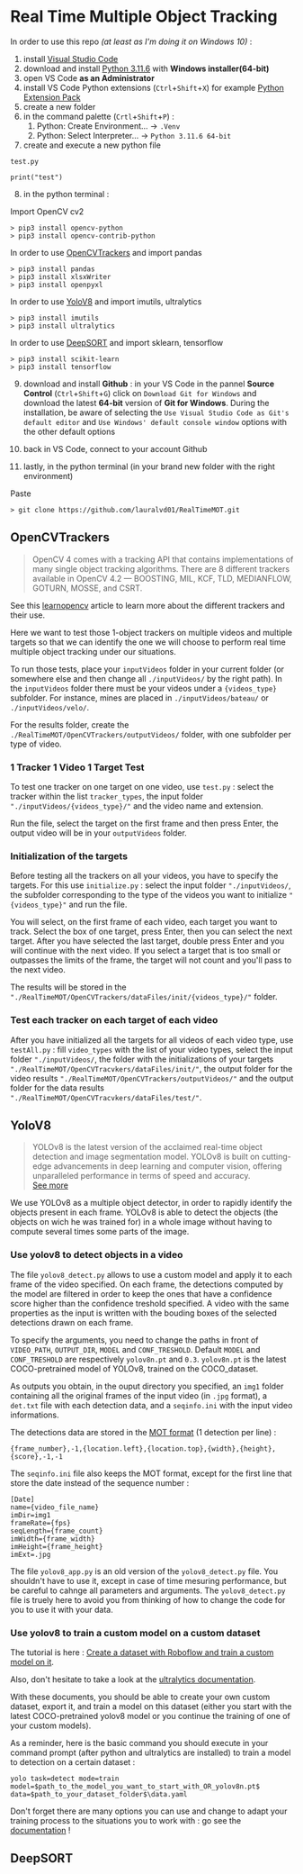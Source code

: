# Real Time Multiple Object Tracking

In order to use this repo *(at least as I'm doing it on Windows 10)* :  
1. install [Visual Studio Code](https://code.visualstudio.com/)
2. download and install [Python 3.11.6](https://www.python.org/downloads/release/python-3116/) with __Windows installer(64-bit)__
3. open VS Code __as an Administrator__
4. install VS Code Python extensions (`Ctrl`+`Shift`+`X`) for example [Python Extension Pack](https://marketplace.visualstudio.com/items?itemName=donjayamanne.python-extension-pack)
5. create a new folder
6. in the command palette (`Crtl`+`Shift`+`P`) :
    1. Python: Create Environment... -> `.Venv`
    2. Python: Select Interpreter... -> `Python 3.11.6 64-bit`
7. create and execute a new python file      

`test.py`

    print("test")

8. in the python terminal :  

Import OpenCV cv2

    > pip3 install opencv-python
    > pip3 install opencv-contrib-python

In order to use [OpenCVTrackers](#opencvtrackers) and import pandas

    > pip3 install pandas
    > pip3 install xlsxWriter
    > pip3 install openpyxl

In order to use [YoloV8](#yolov8) and import imutils, ultralytics

    > pip3 install imutils
    > pip3 install ultralytics

In order to use [DeepSORT](#deepsort) and import sklearn, tensorflow

    > pip3 install scikit-learn
    > pip3 install tensorflow


9. download and install __Github__ : in your VS Code in the pannel __Source Control__ (`Ctrl`+`Shift`+`G`) click on `Download Git for Windows` and download the latest __64-bit__ version of __Git for Windows__. During the installation, be aware of selecting the `Use Visual Studio Code as Git's default editor` and `Use Windows' default console window` options with the other default options
10. back in VS Code, connect to your account Github

11. lastly, in the python terminal (in your brand new folder with the right environment)

Paste

    > git clone https://github.com/lauralvd01/RealTimeMOT.git


## OpenCVTrackers

> OpenCV 4 comes with a tracking API that contains implementations of many single object tracking algorithms. There are 8 different trackers available in OpenCV 4.2 — BOOSTING, MIL, KCF, TLD, MEDIANFLOW, GOTURN, MOSSE, and CSRT.

See this [learnopencv](https://learnopencv.com/object-tracking-using-opencv-cpp-python/) article to learn more about the different trackers and their use.

Here we want to test those 1-object trackers on multiple videos and multiple targets so that we can identify the one we will choose to perform real time multiple object tracking under our situations.

To run those tests, place your `inputVideos` folder in your current folder (or somewhere else and then change all `./inputVideos/` by the right path). In the `inputVideos` folder there must be your videos under a `{videos_type}` subfolder. For instance, mines are placed in `./inputVideos/bateau/` or `./inputVideos/velo/`.

For the results folder, create the `./RealTimeMOT/OpenCVTrackers/outputVideos/` folder, with one subfolder per type of video.

### 1 Tracker 1 Video 1 Target Test

To test one tracker on one target on one video, use `test.py` : select the tracker within the list `tracker_types`, the input folder `"./inputVideos/{videos_type}/"` and the video name and extension. 

Run the file, select the target on the first frame and then press Enter, the output video will be in your `outputVideos` folder.

### Initialization of the targets

Before testing all the trackers on all your videos, you have to specify the targets. For this use `initialize.py` : select the input folder `"./inputVideos/`, the subfolder corresponding to the type of the videos you want to initialize `"{videos_type}"` and run the file. 

You will select, on the first frame of each video, each target you want to track. Select the box of one target, press Enter, then you can select the next target. After you have selected the last target, double press Enter and you will continue with the next video. If you select a target that is too small or outpasses the limits of the frame, the target will not count and you'll pass to the next video. 

The results will be stored in the `"./RealTimeMOT/OpenCVTrackers/dataFiles/init/{videos_type}/"` folder.

### Test each tracker on each target of each video

After you have initialized all the targets for all videos of each video type, use `testAll.py` : fill `video_types` with the list of your video types, select the input folder `"./inputVideos/`, the folder with the initializations of your targets `"./RealTimeMOT/OpenCVTracvkers/dataFiles/init/"`, the output folder for the video results `"./RealTimeMOT/OpenCVTrackers/outputVideos/"` and the output folder for the data results `"./RealTimeMOT/OpenCVTracvkers/dataFiles/test/"`.

## YoloV8

> YOLOv8 is the latest version of the acclaimed real-time object detection and image segmentation model. YOLOv8 is built on cutting-edge advancements in deep learning and computer vision, offering unparalleled performance in terms of speed and accuracy.  
[See more](https://docs.ultralytics.com/)  

We use YOLOv8 as a multiple object detector, in order to rapidly identify the objects present in each frame. YOLOv8 is able to detect the objects (the objects on wich he was trained for) in a whole image without having to compute several times some parts of the image.

### Use yolov8 to detect objects in a video

The file `yolov8_detect.py` allows to use a custom model and apply it to each frame of the video specified. On each frame, the detections computed by the model are filtered in order to keep the ones that have a confidence score higher than the confidence treshold specified. A video with the same properties as the input is written with the bouding boxes of the selected detections drawn on each frame.

To specify the arguments, you need to change the paths in front of `VIDEO_PATH`, `OUTPUT_DIR`, `MODEL` and `CONF_TRESHOLD`. Default `MODEL` and `CONF_TRESHOLD`  are respectively `yolov8n.pt` and `0.3`. `yolov8n.pt` is the latest COCO-pretrained model of YOLOv8, trained on the COCO_dataset.

As outputs you obtain, in the ouput directory you specified, an `img1` folder containing all the original frames of the input video (in `.jpg` format), a `det.txt` file with each detection data, and a `seqinfo.ini` with the input video informations.

The detections data are stored in the [MOT format](https://motchallenge.net/instructions/) (1 detection per line) :  

    {frame_number},-1,{location.left},{location.top},{width},{height},{score},-1,-1

The `seqinfo.ini` file also keeps the MOT format, except for the first line that store the date instead of the sequence number :

    [Date]
    name={video_file_name}
    imDir=img1
    frameRate={fps}
    seqLength={frame_count}
    imWidth={frame_width}
    imHeight={frame_height}
    imExt=.jpg

The file `yolov8_app.py` is an old version of the `yolov8_detect.py` file. You shouldn't have to use it, except in case of time mesuring performance, but be careful to cahnge all parameters and arguments. The `yolov8_detect.py` file is truely here to avoid you from thinking of how to change the code for you to use it with your data.

### Use yolov8 to train a custom model on a custom dataset

The tutorial is here : [Create a dataset with Roboflow and train a custom model on it](https://github.com/lauralvd01/RealTimeMOT/blob/main/YoloV8/Roboflow%20-%20Train%20a%20model.pdf).

Also, don't hesitate to take a look at the [ultralytics documentation](https://docs.ultralytics.com/modes/train/).

With these documents, you should be able to create your own custom dataset, export it, and train a model on this dataset (either you start with the latest COCO-pretrained yolov8 model or you continue the training of one of your custom models).

As a reminder, here is the basic command you should execute in your command prompt (after python and ultralytics are installed) to train a model to detection on a certain dataset :

    yolo task=detect mode=train model=$path_to_the_model_you_want_to_start_with_OR_yolov8n.pt$ data=$path_to_your_dataset_folder$\data.yaml

Don't forget there are many options you can use and change to adapt your training process to the situations you to work with : go see the [documentation](https://docs.ultralytics.com/modes/train/#arguments) !


## DeepSORT
